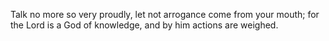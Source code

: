 Talk no more so very proudly, let not arrogance come from your mouth; for the Lord is a God of knowledge, and by him actions are weighed.
